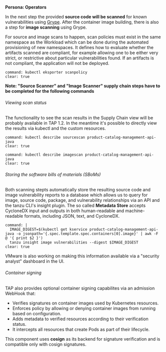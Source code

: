 **Persona: Operators**

In the next step the provided **source code will be scanned** for known vulnerabilities using [Grype](https://github.com/anchore/grype). After the container image building, there is also a step for **image scanning** using Grype.

For source and image scans to happen, scan policies must exist in the same namespace as the Workload which can be done during the automated provisioning of new namespaces. It defines how to evaluate whether the artifacts scanned are compliant, for example allowing one to be either very strict, or restrictive about particular vulnerabilities found. 
If an artifacts is not compliant, the application will not be deployed.
```terminal:execute
command: kubectl eksporter scanpolicy
clear: true
```

**Note: "Source Scanner" and "Image Scanner" supply chain steps have to be completed for the following commands**

###### Viewing scan status

The functionality to see the scan results in the Supply Chain view will be probably available in TAP 1.2.
In the meantime it's possible to directly view the results via kubectl and the custom resources.
```terminal:execute
command: kubectl describe sourcescan product-catalog-management-api-java 
clear: true
```
```terminal:execute
command: kubectl describe imagescan product-catalog-management-api-java
clear: true
```

###### Storing the software bills of materials (SBoMs)
Both scanning stepts automatically store the resulting source code and image vulnerability reports to a database which allows us to query for image, source code, package, and vulnerability relationships via an API and the tanzu CLI's insight plugin. The so called **Metadata Store** accepts CycloneDX input and outputs in both human-readable and machine-readable formats, including JSON, text, and CycloneDX.

```terminal:execute
command: |
  IMAGE_DIGEST=$(kubectl get kservice product-catalog-management-api-java -o jsonpath='{.spec.template.spec.containers[0].image}' | awk -F @ '{ print $2 }')
  tanzu insight image vulnerabilities --digest $IMAGE_DIGEST
clear: true
```
VMware is also working on making this information available via a "security analyst" dashboard in the UI.

###### Container signing

TAP also provides optional container signing capabilites via an admission WebHook that:
- Verifies signatures on container images used by Kubernetes resources.
- Enforces policy by allowing or denying container images from running based on configuration.
- Adds metadata to verified resources according to their verification status.
- It intercepts all resources that create Pods as part of their lifecycle.

This component uses **cosign** as its backend for signature verification and is compatible only with cosign signatures. 